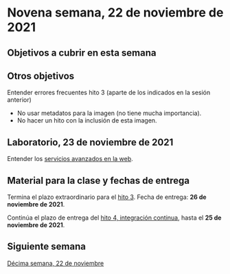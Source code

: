 # Novena semana, 22 de noviembre de 2021

## Objetivos a cubrir en esta semana


## Otros objetivos

Entender errores frecuentes hito 3 (aparte de los indicados en la sesión anterior)
* No usar metadatos para la imagen (no tiene mucha importancia).
* No hacer un hito con la inclusión de esta imagen.

## Laboratorio, 23 de noviembre de 2021

Entender los [servicios avanzados en la
web](https://jj.github.io/IV/preso/servicios.html).

## Material para la clase y fechas de entrega

Termina el plazo extraordinario para el [hito
3](http://jj.github.io/CC/documentos/proyecto/3.Docker). Fecha de entrega: **26
de noviembre de 2021**.

Continúa el plazo de entrega del [hito
4, integración continua](https://jj.github.io/CC/documentos/proyecto/4.CI),
hasta el **25 de noviembre de 2021**.

## Siguiente semana

[Décima semana, 22 de noviembre](10-semana.md)

